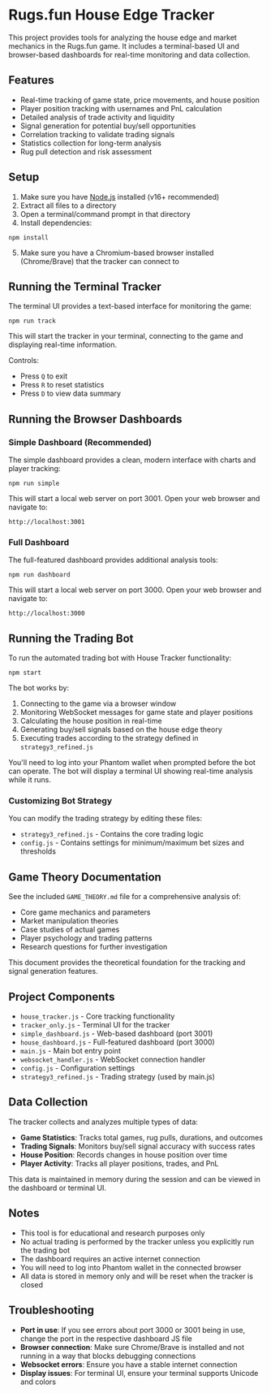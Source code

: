 # Rugs.fun House Edge Tracker

This project provides tools for analyzing the house edge and market mechanics in the Rugs.fun game. It includes a terminal-based UI and browser-based dashboards for real-time monitoring and data collection.

## Features

- Real-time tracking of game state, price movements, and house position
- Player position tracking with usernames and PnL calculation
- Detailed analysis of trade activity and liquidity
- Signal generation for potential buy/sell opportunities
- Correlation tracking to validate trading signals
- Statistics collection for long-term analysis
- Rug pull detection and risk assessment

## Setup

1. Make sure you have [Node.js](https://nodejs.org/) installed (v16+ recommended)
2. Extract all files to a directory
3. Open a terminal/command prompt in that directory
4. Install dependencies:
```
npm install
```
5. Make sure you have a Chromium-based browser installed (Chrome/Brave) that the tracker can connect to

## Running the Terminal Tracker

The terminal UI provides a text-based interface for monitoring the game:

```
npm run track
```

This will start the tracker in your terminal, connecting to the game and displaying real-time information.

Controls:
- Press `Q` to exit
- Press `R` to reset statistics
- Press `D` to view data summary

## Running the Browser Dashboards

### Simple Dashboard (Recommended)

The simple dashboard provides a clean, modern interface with charts and player tracking:

```
npm run simple
```

This will start a local web server on port 3001. Open your web browser and navigate to:
```
http://localhost:3001
```

### Full Dashboard

The full-featured dashboard provides additional analysis tools:

```
npm run dashboard
```

This will start a local web server on port 3000. Open your web browser and navigate to:
```
http://localhost:3000
```

## Running the Trading Bot

To run the automated trading bot with House Tracker functionality:

```
npm start
```

The bot works by:
1. Connecting to the game via a browser window
2. Monitoring WebSocket messages for game state and player positions
3. Calculating the house position in real-time
4. Generating buy/sell signals based on the house edge theory
5. Executing trades according to the strategy defined in `strategy3_refined.js`

You'll need to log into your Phantom wallet when prompted before the bot can operate. The bot will display a terminal UI showing real-time analysis while it runs.

### Customizing Bot Strategy

You can modify the trading strategy by editing these files:
- `strategy3_refined.js` - Contains the core trading logic
- `config.js` - Contains settings for minimum/maximum bet sizes and thresholds

## Game Theory Documentation

See the included `GAME_THEORY.md` file for a comprehensive analysis of:
- Core game mechanics and parameters
- Market manipulation theories
- Case studies of actual games
- Player psychology and trading patterns
- Research questions for further investigation

This document provides the theoretical foundation for the tracking and signal generation features.

## Project Components

- `house_tracker.js` - Core tracking functionality
- `tracker_only.js` - Terminal UI for the tracker 
- `simple_dashboard.js` - Web-based dashboard (port 3001)
- `house_dashboard.js` - Full-featured dashboard (port 3000)
- `main.js` - Main bot entry point
- `websocket_handler.js` - WebSocket connection handler
- `config.js` - Configuration settings
- `strategy3_refined.js` - Trading strategy (used by main.js)

## Data Collection

The tracker collects and analyzes multiple types of data:

- **Game Statistics**: Tracks total games, rug pulls, durations, and outcomes
- **Trading Signals**: Monitors buy/sell signal accuracy with success rates
- **House Position**: Records changes in house position over time
- **Player Activity**: Tracks all player positions, trades, and PnL

This data is maintained in memory during the session and can be viewed in the dashboard or terminal UI.

## Notes

- This tool is for educational and research purposes only
- No actual trading is performed by the tracker unless you explicitly run the trading bot
- The dashboard requires an active internet connection
- You will need to log into Phantom wallet in the connected browser
- All data is stored in memory only and will be reset when the tracker is closed

## Troubleshooting

- **Port in use**: If you see errors about port 3000 or 3001 being in use, change the port in the respective dashboard JS file
- **Browser connection**: Make sure Chrome/Brave is installed and not running in a way that blocks debugging connections
- **Websocket errors**: Ensure you have a stable internet connection
- **Display issues**: For terminal UI, ensure your terminal supports Unicode and colors 